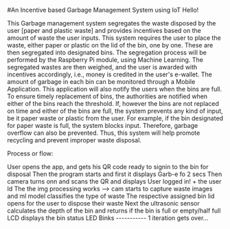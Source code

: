 #An Incentive based Garbage Management System using IoT
Hello!

This Garbage management system segregates the waste disposed by the user [paper and plastic waste] and provides incentives based on the amount of waste the user inputs. This system requires the user to place the waste, either paper or plastic on the lid of the bin, one by one. These are then segregated into designated bins. The segregation process will be performed by the Raspberry Pi module, using Machine Learning. The segregated wastes are then weighed, and the user is awarded with incentives accordingly, i.e., money is credited in the user's e-wallet. 
The amount of garbage in each bin can be monitored through a Mobile Application. This application will also notify the users when the bins are full. To ensure timely replacement of bins, the authorities are notified when either of the bins reach the threshold. 
If, however the bins are not replaced on time and either of the bins are full, the system prevents any kind of input, be it paper waste or plastic from the user. For example, if the bin designated for paper waste is full, the system blocks input. Therefore, garbage overflow can also be prevented. 
Thus, this system will help promote recycling and prevent improper waste disposal. 

Process or flow:

User opens the app, and gets his QR code ready to signin to the bin for disposal
Then the program starts and first it displays Garb-e fo 2 secs
Then camera turns onn and scans the QR and displays User logged in! + the user Id 
The the img processing works --> cam starts to capture waste images and ml model classifies the type of waste
The respective assigned bin lid opens for the user to dispose their waste
Next the ultrasonic sensor calculates the depth of the bin and returns if the bin is full or empty/half full
LCD displays the bin status
LED Binks 
----------- 1 iteration gets over...

